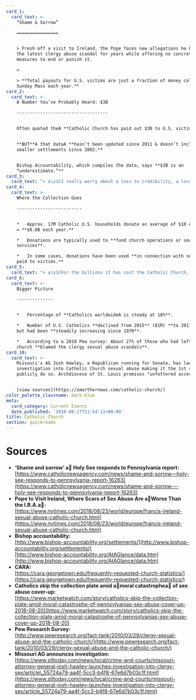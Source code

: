 ```yaml
---
card_1:
  card_text: >-
    “Shame & Sorrow”

    ================


    > Fresh off a visit to Ireland, the Pope faces new allegations he knew about
    the latest clergy abuse scandal for years while offering no concrete
    measures to end or punish it.

    > 

    > **Total payouts for U.S. victims are just a fraction of money collected at
    Sunday Mass each year.**
card_2:
  card_text: >-
    A Number You’ve Probably Heard: $3B

    -----------------------------------


    Often quoted theA **Catholic Church has paid out $3B to U.S. victims.**


    **BUT**A that dataA **hasn’t been updated since 2011 & doesn’t include
    smaller settlements since 2002.**


    Bishop Accountability, which compiles the data, says **$3B is an
    “underestimate.”**
card_3:
  card_text: "> a\x1CI really worry about a loss to credibility, a loss of trust. Therea\x19s no use denying it. We cana\x19t sugarcoat it, this is disastrous.a\x1D\n> \n> Cardinal Timothy Dolan, Archbishop of New York, after a Pennsylvania grand jury report last week showed the church covered up the abuse of 1K+ minors by 300 priests over 70 years."
card_4:
  card_text: >-
    Where the Collection Goes

    -------------------------


    *   Approx. 17M Catholic U.S. households donate an average of $10 each week
    = **$8.8B each year.**

    *   Donations are typically used to **fund church operations or social
    services**.

    *   In some cases, donations have been used **in connection with settlements
    paid to victims.**
card_5:
  card_text: "> a\x1CFor the billions it has cost the Catholic Church, it does not compare to the cost of (traumatic) lives that many have suffered over the years,a\x1D\n> \n> Johnny Vega, who was raped by a priest & deacon at his New Jersey church where he served as an altar boy. He received part of a $5M settlement in 2005 with 2 dozen other victims."
card_6:
  card_text: >-
    Bigger Picture

    --------------


    *   Percentage of **Catholics worldwideA is steady at 18%**.

    *   Number of U.S. Catholics **declined from 2015** (81M) **to 2017** (74M),
    but had been **steadily increasing since 1970**.

    *   According to a 2010 Pew survey: About 27% of those who had left the
    church **blamed the clergy sexual abuse scandals**.
card_10:
  card_text: >-
    Missouri's AG Josh Hawley, a Republican running for Senate, has launched an
    investigation into Catholic Church sexual abuse making it the 1st state to
    publicly do so. Archdiocese of St. Louis promises "unfettered access."


    [view sources](https://smarthernews.com/catholic-church/)
color_palette_classname: dark-blue
meta:
  card_category: Current Events
  date_published: '2018-08-27T11:54:11+00:00'
title: Catholic Church
section: quickreads
---
```

Sources
=======

*   **‘Shame and sorrow’ a Holy See responds to Pennsylvania report:**  
    [https://www.catholicnewsagency.com/news/shame-and-sorrow—holy-see-responds-to-pennsylvania-report-16263](https://www.catholicnewsagency.com/news/shame-and-sorrow---holy-see-responds-to-pennsylvania-report-16263)
*   **Pope to Visit Ireland, Where Scars of Sex Abuse Are aWorse Than the I.R.A.a:**  
    [https://www.nytimes.com/2018/08/23/world/europe/francis-ireland-sexual-abuse-catholic-church.html](https://www.nytimes.com/2018/08/23/world/europe/francis-ireland-sexual-abuse-catholic-church.html)
*   **Bishop accountability:**  
    [http://www.bishop-accountability.org/settlements/](http://www.bishop-accountability.org/settlements/)  
    [http://www.bishop-accountability.org/AtAGlance/data.htm](http://www.bishop-accountability.org/AtAGlance/data.htm)
*   **CARA:**  
    [https://cara.georgetown.edu/frequently-requested-church-statistics/](https://cara.georgetown.edu/frequently-requested-church-statistics/)
*   **Catholics skip the collection plate amid amoral catastrophea of sex abuse cover-up:**  
    [https://www.marketwatch.com/story/catholics-skip-the-collection-plate-amid-moral-catastrophe-of-pennsylvanias-sex-abuse-cover-up-2018-08-20](https://www.marketwatch.com/story/catholics-skip-the-collection-plate-amid-moral-catastrophe-of-pennsylvanias-sex-abuse-cover-up-2018-08-20)
*   **Pew Research Survey:**  
    [http://www.pewresearch.org/fact-tank/2010/03/29/clergy-sexual-abuse-and-the-catholic-church/](http://www.pewresearch.org/fact-tank/2010/03/29/clergy-sexual-abuse-and-the-catholic-church/)
*   **Missouri AG announces investigation:**  
    [https://www.stltoday.com/news/local/crime-and-courts/missouri-attorney-general-josh-hawley-launches-investigation-into-clergy-sex/article\_55724a79-aa4f-5cc3-b4f8-67e6d7b03c1f.html](https://www.stltoday.com/news/local/crime-and-courts/missouri-attorney-general-josh-hawley-launches-investigation-into-clergy-sex/article_55724a79-aa4f-5cc3-b4f8-67e6d7b03c1f.html)